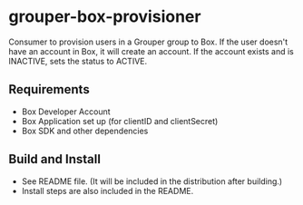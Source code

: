 # grouper-box-provisioner

Consumer to provision users in a Grouper group to Box.  If the user doesn't have an account in Box, it will create an account.  If the account exists and is INACTIVE, sets the status to ACTIVE.

## Requirements
  * Box Developer Account
  * Box Application set up (for clientID and clientSecret)
  * Box SDK and other dependencies

## Build and Install
  * See README file. (It will be included in the distribution after building.)
  * Install steps are also included in the README.
